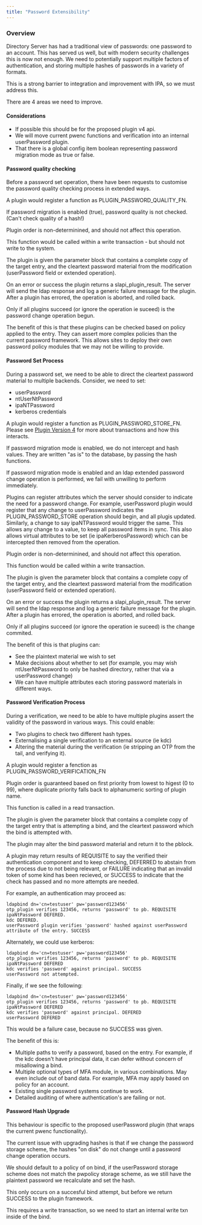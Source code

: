 ```yaml
---
title: "Password Extensibility"
---
```


### Overview

Directory Server has had a traditional view of passwords: one password to an account.
This has served us well, but with modern security challenges this is now not enough.
We need to potentially support multiple factors of authentication, and storing multiple
hashes of passwords in a variety of formats.

This is a strong barrier to integration and improvement with IPA, so we must address this.

There are 4 areas we need to improve.

#### Considerations

* If possible this should be for the proposed plugin v4 api.
* We will move current pwenc functions and verification into an internal userPassword plugin.
* That there is a global config item boolean representing password migration mode as true or false.

#### Password quality checking

Before a password set operation, there have been requests to customise the password quality checking process in extended ways.

A plugin would register a function as PLUGIN_PASSWORD_QUALITY_FN.

If password migration is enabled (true), password quality is not checked. (Can't check quality of a hash!)

Plugin order is non-determinined, and should not affect this operation.

This function would be called within a write transaction - but should not write to the system.

The plugin is given the parameter block that contains a complete copy of the target entry, and the cleartext password material from the modification (userPassword field or extended operation).

On an error or success the plugin returns a slapi_plugin_result. The server will send the ldap response and log a generic failure message for the plugin. After a plugin
has errored, the operation is aborted, and rolled back.

Only if all plugins succeed (or ignore the operation ie suceed) is the password change operation begun.

The benefit of this is that these plugins can be checked based on policy applied to the entry. They can assert more complex policies than the current password
framework. This allows sites to deploy their own password policy modules that we may not be willing to provide.

#### Password Set Process

During a password set, we need to be able to direct the cleartext password material to multiple backends. Consider, we need to set:

* userPassword
* ntUserNtPassword
* ipaNTPassword
* kerberos credentials

A plugin would register a function as PLUGIN_PASSWORD_STORE_FN. Please see [Plugin Version 4](plugin-v4.html) for more about transactions and how this interacts.

If password migration mode is enabled, we do not intercept and hash values. They are written "as is" to the database, by passing the hash functions.

If password migration mode is enabled and an ldap extended password change operation is performed, we fail with unwilling to perform immediately.

Plugins can register attributes which the server should consider to indicate the need for a password change. For example, userPassword plugin would register that any change to
userPassword indicates the PLUGIN_PASSWORD_STORE operation should begin, and all plugis updated. Similarly, a change to say ipaNTPassword would trigger the same. This allows any
change to a value, to keep all password items in sync. This also allows virtual attributes to be set (ie ipaKerberosPassword) which can be intercepted then removed from the
operation.

Plugin order is non-determinined, and should not affect this operation.

This function would be called within a write transaction.

The plugin is given the parameter block that contains a complete copy of the target entry, and the cleartext password material from the modification (userPassword field or extended operation).

On an error or success the plugin returns a slapi_plugin_result. The server will send the ldap response and log a generic failure message for the plugin. After a plugin
has errored, the operation is aborted, and rolled back.

Only if all plugins succeed (or ignore the operation ie suceed) is the change commited.

The benefit of this is that plugins can:

* See the plaintext material we wish to set
* Make decisions about whether to set (for example, you may wish ntUserNtPassword to only be hashed directory, rather that via a userPassword change)
* We can have multiple attributes each storing password materials in different ways.

#### Password Verification Process

During a verification, we need to be able to have multiple plugins assert the validity of the password in various ways. This could enable:

* Two plugins to check two different hash types.
* Externalising a single verification to an external source (ie kdc)
* Altering the material during the verification (ie stripping an OTP from the tail, and verifying it).

A plugin would register a fenction as PLUGIN_PASSWORD_VERIFICATION_FN

Plugin order is guaranteed based on first priority from lowest to higest (0 to 99), where duplicate priority falls back to alphanumeric sorting of plugin name.

This function is called in a read transaction.

The plugin is given the parameter block that contains a complete copy of the target entry that is attempting a bind, and the cleartext password which the bind is attempted with.

The plugin may alter the bind password material and return it to the pblock.

A plugin may return results of REQUISITE to say the verified their authentication component and to keep checking, DEFERRED to abstain from the process due to not being relevant, or FAILURE indicating that an invalid token of some kind has been recieved, or SUCCESS to indicate that the check has passed and no more attempts are needed.

For example, an authentication may proceed as:

    ldapbind dn='cn=testuser' pw='password123456'
    otp_plugin verifies 123456, returns 'password' to pb. REQUISITE
    ipaNtPassword DEFERED.
    kdc DEFERED.
    userPassword plugin verifies 'password' hashed against userPassword attribute of the entry. SUCCESS

Alternately, we could use kerberos:

    ldapbind dn='cn=testuser' pw='password123456'
    otp_plugin verifies 123456, returns 'password' to pb. REQUISITE
    ipaNtPassword DEFERED
    kdc verifies 'password' against principal. SUCCESS
    userPassword not attempted.

Finally, if we see the following:

    ldapbind dn='cn=testuser' pw='password123456'
    otp_plugin verifies 123456, returns 'password' to pb. REQUISITE
    ipaNtPassword DEFERED
    kdc verifies 'password' against principal. DEFERED
    userPassword DEFERED

This would be a failure case, because no SUCCESS was given.



The benefit of this is:

* Multiple paths to verify a password, based on the entry. For example, if the kdc doesn't have principal data, it can defer without concern of misallowing a bind.
* Multiple optional types of MFA module, in various combinations. May even include out of band data. For example, MFA may apply based on policy for an account.
* Existing single password systems continue to work.
* Detailed auditing of where authentication's are failing or not.


#### Password Hash Upgrade

This behaviour is specific to the proposed userPassword plugin (that wraps the current pwenc functionality).

The current issue with upgrading hashes is that if we change the password storage scheme, the hashes "on disk" do not change until a password change operation occurs.

We should default to a policy of on bind, if the userPassword storage scheme does not match the pwpolicy storage scheme, as we still have the plaintext password we recalculate and set the hash.

This only occurs on a succesful bind attempt, but before we return SUCCESS to the plugin framework.

This requires a write transaction, so we need to start an internal write txn inside of the bind.




